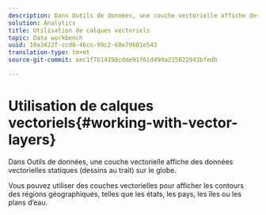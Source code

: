 ```yaml
---
description: Dans Outils de données, une couche vectorielle affiche des données vectorielles statiques (dessins au trait) sur le globe.
solution: Analytics
title: Utilisation de calques vectoriels
topic: Data workbench
uuid: 10a3422f-ccd8-46cc-99c2-60e70601e543
translation-type: tm+mt
source-git-commit: aec1f7b14198cdde91f61d490a235022943bfedb

---
```



# Utilisation de calques vectoriels{#working-with-vector-layers}

Dans Outils de données, une couche vectorielle affiche des données vectorielles statiques (dessins au trait) sur le globe.

Vous pouvez utiliser des couches vectorielles pour afficher les contours des régions géographiques, telles que les états, les pays, les îles ou les plans d’eau.
